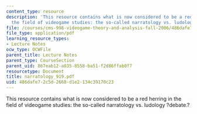 ```yaml
---
content_type: resource
description: 'This resource contains what is now considered to be a red herring in
  the field of videogame studies: the so-called narratology vs. ludology ?debate.?'
file: /courses/cms-998-videogame-theory-and-analysis-fall-2006/486dafe72c5d2668d1e2134c39170c23_narratology_919.pdf
file_type: application/pdf
learning_resource_types:
- Lecture Notes
ocw_type: OCWFile
parent_title: Lecture Notes
parent_type: CourseSection
parent_uid: 867eab12-a035-8558-ba51-f2d86ffab0f7
resourcetype: Document
title: narratology_919.pdf
uid: 486dafe7-2c5d-2668-d1e2-134c39170c23
---
```

This resource contains what is now considered to be a red herring in the field of videogame studies: the so-called narratology vs. ludology ?debate.?


